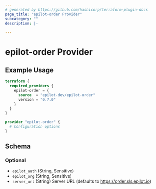 ```yaml
---
# generated by https://github.com/hashicorp/terraform-plugin-docs
page_title: "epilot-order Provider"
subcategory: ""
description: |-
  
---
```


# epilot-order Provider



## Example Usage

```terraform
terraform {
  required_providers {
    epilot-order = {
      source  = "epilot-dev/epilot-order"
      version = "0.7.0"
    }
  }
}

provider "epilot-order" {
  # Configuration options
}
```

<!-- schema generated by tfplugindocs -->
## Schema

### Optional

- `epilot_auth` (String, Sensitive)
- `epilot_org` (String, Sensitive)
- `server_url` (String) Server URL (defaults to https://order.sls.epilot.io)
